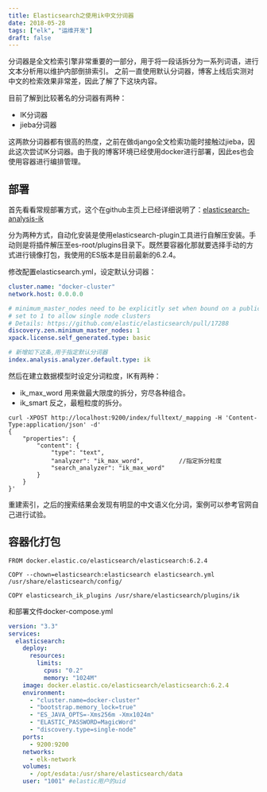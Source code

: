 ```yaml
---
title: Elasticsearch之使用ik中文分词器
date: 2018-05-28
tags: ["elk", "运维开发"]
draft: false
---
```


分词器是全文检索引擎非常重要的一部分，用于将一段话拆分为一系列词语，进行文本分析用以维护内部倒排索引。
之前一直使用默认分词器，博客上线后实测对中文的检索效果非常差，因此了解了下这块内容。

<!--more-->

目前了解到比较著名的分词器有两种：

- IK分词器
- jieba分词器

这两款分词器都有很高的热度，之前在做django全文检索功能时接触过jieba，因此这次尝试IK分词器。由于我的博客环境已经使用docker进行部署，因此es也会使用容器进行编排管理。

## 部署

首先看看常规部署方式，这个在github主页上已经详细说明了：[elasticsearch-analysis-ik](https://github.com/medcl/elasticsearch-analysis-ik)

分为两种方式，自动化安装是使用elasticsearch-plugin工具进行自解压安装。手动则是将插件解压至es-root/plugins目录下。既然要容器化那就要选择手动的方式进行镜像打包，我使用的ES版本是目前最新的6.2.4。

修改配置elasticsearch.yml，设定默认分词器：
```yaml
cluster.name: "docker-cluster"
network.host: 0.0.0.0

# minimum_master_nodes need to be explicitly set when bound on a public IP
# set to 1 to allow single node clusters
# Details: https://github.com/elastic/elasticsearch/pull/17288
discovery.zen.minimum_master_nodes: 1
xpack.license.self_generated.type: basic

# 新增如下这条,用于指定默认分词器
index.analysis.analyzer.default.type: ik
```

然后在建立数据模型时设定分词粒度，IK有两种：

- ik_max_word 
    用来做最大限度的拆分，穷尽各种组合。
- ik_smart
    反之，最粗粒度的拆分。

```shell
curl -XPOST http://localhost:9200/index/fulltext/_mapping -H 'Content-Type:application/json' -d'
{
    "properties": {
        "content": {
            "type": "text",
            "analyzer": "ik_max_word",          //指定拆分粒度
            "search_analyzer": "ik_max_word"
        }
    }
}'
```

重建索引，之后的搜索结果会发现有明显的中文语义化分词，案例可以参考官网自己进行试验。

## 容器化打包
```
FROM docker.elastic.co/elasticsearch/elasticsearch:6.2.4 

COPY --chown=elasticsearch:elasticsearch elasticsearch.yml /usr/share/elasticsearch/config/

COPY elasticsearch_ik_plugins /usr/share/elasticsearch/plugins/ik
```

和部署文件docker-compose.yml
```yaml
version: "3.3"
services:
  elasticsearch:
    deploy:
      resources:
        limits:
          cpus: "0.2"
          memory: "1024M"
    image: docker.elastic.co/elasticsearch/elasticsearch:6.2.4
    environment:
      - "cluster.name=docker-cluster"
      - "bootstrap.memory_lock=true"
      - "ES_JAVA_OPTS=-Xms256m -Xmx1024m"
      - "ELASTIC_PASSWORD=MagicWord"
      - "discovery.type=single-node"
    ports:
      - 9200:9200
    networks:
      - elk-network
    volumes:
      - /opt/esdata:/usr/share/elasticsearch/data
    user: "1001" #elastic用户的uid
```
